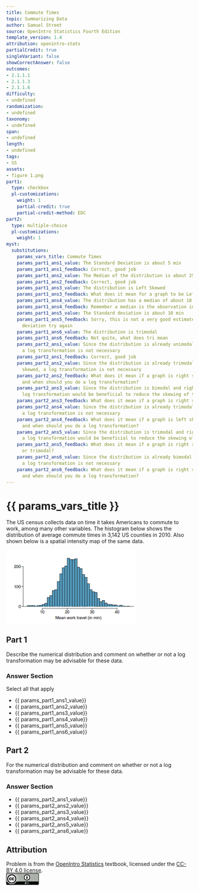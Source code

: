 ```yaml
---
title: Commute Times
topic: Summarizing Data
author: Samuel Street
source: OpenIntro Statistics Fourth Edition
template_version: 1.4
attribution: openintro-stats
partialCredit: true
singleVariant: false
showCorrectAnswer: false
outcomes:
- 2.1.1.1
- 2.1.1.3
- 2.1.1.6
difficulty:
- undefined
randomization:
- undefined
taxonomy:
- undefined
span:
- undefined
length:
- undefined
tags:
- SS
assets:
- figure 1.png
part1:
  type: checkbox
  pl-customizations:
    weight: 1
    partial-credit: true
    partial-credit-method: EDC
part2:
  type: multiple-choice
  pl-customizations:
    weight: 1
myst:
  substitutions:
    params_vars_title: Commute Times
    params_part1_ans1_value: The Standard Deviation is about 5 min
    params_part1_ans1_feedback: Correct, good job
    params_part1_ans2_value: The Median of the distribution is about 25 min
    params_part1_ans2_feedback: Correct, good job
    params_part1_ans3_value: The distribution is Left Skewed
    params_part1_ans3_feedback: What does it mean for a graph to be Left Skewed?
    params_part1_ans4_value: The distribution has a median of about 18 min
    params_part1_ans4_feedback: Remember a median is the observation in the middle
    params_part1_ans5_value: The Standard deviation is about 10 min
    params_part1_ans5_feedback: Sorry, this is not a very good estimate of the standard
      deviation try again
    params_part1_ans6_value: The distribution is trimodal
    params_part1_ans6_feedback: Not quite, what does tri mean
    params_part2_ans1_value: Since the distribution is already unimodal and symmetric,
      a log transformation is not necessary
    params_part2_ans1_feedback: Correct, good job
    params_part2_ans2_value: Since the distribution is already trimodal and right
      skewed, a log transformation is not necessary
    params_part2_ans2_feedback: What does it mean if a graph is right skewed, trimodal,
      and when should you do a log transformation?
    params_part2_ans3_value: Since the distribution is bimodal and right skewed, a
      log transformation would be beneficial to reduce the skewing of the data
    params_part2_ans3_feedback: What does it mean if a graph is right skewed or bimodal?
    params_part2_ans4_value: Since the distribution is already trimodal and left skewed,
      a log transformation is not necessary
    params_part2_ans4_feedback: What does it mean if a graph is left skewed, trimodal,
      and when should you do a log transformation?
    params_part2_ans5_value: Since the distribution is trimodal and right skewed,
      a log transformation would be beneficial to reduce the skewing of the data
    params_part2_ans5_feedback: What does it mean if a graph is right right skewed
      or trimodal?
    params_part2_ans6_value: Since the distribution is already bimodal and right skewed,
      a log transformation is not necessary
    params_part2_ans6_feedback: What does it mean if a graph is right skewed, bimodal,
      and when should you do a log transformation?
---
```

# {{ params_vars_title }}
The US census collects data on time it takes Americans to commute to work, among many other variables.
The histogram below shows the distribution of average commute times in 3,142 US counties in 2010.
Also shown below is a spatial intensity map of the same data.

<img src= "figure 1.png" width="350">

## Part 1

Describe the numerical distribution and comment on whether or not a log transformation may be advisable for these data.

### Answer Section

Select all that apply

- {{ params_part1_ans1_value}}
- {{ params_part1_ans2_value}}
- {{ params_part1_ans3_value}}
- {{ params_part1_ans4_value}}
- {{ params_part1_ans5_value}}
- {{ params_part1_ans6_value}}

## Part 2

For the numerical distribution and comment on whether or not a log transformation may be advisable for these data.

### Answer Section

- {{ params_part2_ans1_value}}
- {{ params_part2_ans2_value}}
- {{ params_part2_ans3_value}}
- {{ params_part2_ans4_value}}
- {{ params_part2_ans5_value}}
- {{ params_part2_ans6_value}}

## Attribution

Problem is from the [OpenIntro Statistics](https://openintro.org/book/os/) textbook, licensed under the [CC-BY 4.0 license](https://creativecommons.org/licenses/by/4.0/).<br>![Image representing the Creative Commons 4.0 BY license.](https://raw.githubusercontent.com/firasm/bits/master/by.png)